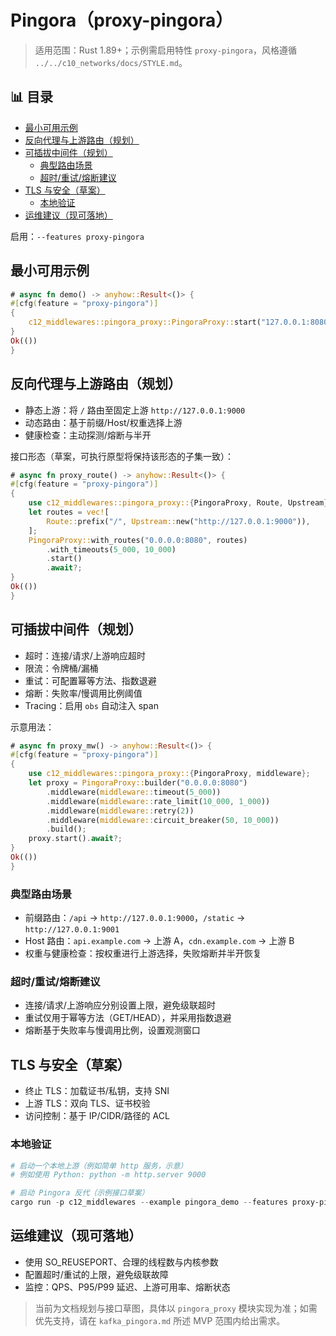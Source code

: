 ﻿# Pingora（proxy-pingora）

> 适用范围：Rust 1.89+；示例需启用特性 `proxy-pingora`，风格遵循 `../../c10_networks/docs/STYLE.md`。


## 📊 目录

- [最小可用示例](#最小可用示例)
- [反向代理与上游路由（规划）](#反向代理与上游路由规划)
- [可插拔中间件（规划）](#可插拔中间件规划)
  - [典型路由场景](#典型路由场景)
  - [超时/重试/熔断建议](#超时重试熔断建议)
- [TLS 与安全（草案）](#tls-与安全草案)
  - [本地验证](#本地验证)
- [运维建议（现可落地）](#运维建议现可落地)


启用：`--features proxy-pingora`

## 最小可用示例

```rust
# async fn demo() -> anyhow::Result<()> {
#[cfg(feature = "proxy-pingora")]
{
    c12_middlewares::pingora_proxy::PingoraProxy::start("127.0.0.1:8080").await?;
}
Ok(())
}
```

## 反向代理与上游路由（规划）

- 静态上游：将 `/` 路由至固定上游 `http://127.0.0.1:9000`
- 动态路由：基于前缀/Host/权重选择上游
- 健康检查：主动探测/熔断与半开

接口形态（草案，可执行原型将保持该形态的子集一致）：

```rust
# async fn proxy_route() -> anyhow::Result<()> {
#[cfg(feature = "proxy-pingora")]
{
    use c12_middlewares::pingora_proxy::{PingoraProxy, Route, Upstream};
    let routes = vec![
        Route::prefix("/", Upstream::new("http://127.0.0.1:9000")),
    ];
    PingoraProxy::with_routes("0.0.0.0:8080", routes)
        .with_timeouts(5_000, 10_000)
        .start()
        .await?;
}
Ok(())
}
```

## 可插拔中间件（规划）

- 超时：连接/请求/上游响应超时
- 限流：令牌桶/漏桶
- 重试：可配置幂等方法、指数退避
- 熔断：失败率/慢调用比例阈值
- Tracing：启用 `obs` 自动注入 span

示意用法：

```rust
# async fn proxy_mw() -> anyhow::Result<()> {
#[cfg(feature = "proxy-pingora")]
{
    use c12_middlewares::pingora_proxy::{PingoraProxy, middleware};
    let proxy = PingoraProxy::builder("0.0.0.0:8080")
        .middleware(middleware::timeout(5_000))
        .middleware(middleware::rate_limit(10_000, 1_000))
        .middleware(middleware::retry(2))
        .middleware(middleware::circuit_breaker(50, 10_000))
        .build();
    proxy.start().await?;
}
Ok(())
}
```

### 典型路由场景

- 前缀路由：`/api` → `http://127.0.0.1:9000`，`/static` → `http://127.0.0.1:9001`
- Host 路由：`api.example.com` → 上游 A，`cdn.example.com` → 上游 B
- 权重与健康检查：按权重进行上游选择，失败熔断并半开恢复

### 超时/重试/熔断建议

- 连接/请求/上游响应分别设置上限，避免级联超时
- 重试仅用于幂等方法（GET/HEAD），并采用指数退避
- 熔断基于失败率与慢调用比例，设置观测窗口

## TLS 与安全（草案）

- 终止 TLS：加载证书/私钥，支持 SNI
- 上游 TLS：双向 TLS、证书校验
- 访问控制：基于 IP/CIDR/路径的 ACL

### 本地验证

```powershell
# 启动一个本地上游（例如简单 http 服务，示意）
# 例如使用 Python: python -m http.server 9000

# 启动 Pingora 反代（示例接口草案）
cargo run -p c12_middlewares --example pingora_demo --features proxy-pingora,tokio,obs
```

## 运维建议（现可落地）

- 使用 SO_REUSEPORT、合理的线程数与内核参数
- 配置超时/重试的上限，避免级联故障
- 监控：QPS、P95/P99 延迟、上游可用率、熔断状态

> 当前为文档规划与接口草图，具体以 `pingora_proxy` 模块实现为准；如需优先支持，请在 `kafka_pingora.md` 所述 MVP 范围内给出需求。
